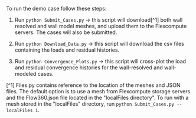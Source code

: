 To run the demo case follow these steps:

1. Run `python Submit_Cases.py` -> this script will download[^1] both wall resolved and wall model meshes, and upload them to the Flexcompute servers. The cases will also be submitted.

2. Run `python Download_Data.py` -> this script will download the csv files containing the loads and residual histories.

3. Run `python Convergence_Plots.py` -> this script will cross-plot the load and residual convergence histories for the wall-resolved and wall-modeled cases.

[^1] Files.py contains reference to the location of the meshes and JSON files. The default option is to use a mesh from Flexcompute storage servers and the Flow360.json file located in the "localFiles directory". To run with a mesh stored in the "localFiles" directory, run `python Submit_Cases.py --localFiles 1`.



